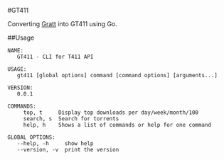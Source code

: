 #GT411

Converting [Gratt](https://github.com/kartouch/Gratt) into GT411 using Go.

##Usage

~~~
NAME:
   GT411 - CLI for T411 API

USAGE:
   gt411 [global options] command [command options] [arguments...]

VERSION:
   0.0.1

COMMANDS:
     top, t     Display top downloads per day/week/month/100
     search, s  Search for torrents
     help, h    Shows a list of commands or help for one command

GLOBAL OPTIONS:
   --help, -h     show help
   --version, -v  print the version
~~~
